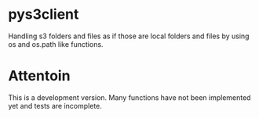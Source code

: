 # pys3client

Handling s3 folders and files as if those are local folders and files by using os and os.path like functions.

# Attentoin

This is a development version. Many functions have not been implemented yet and tests are incomplete.

